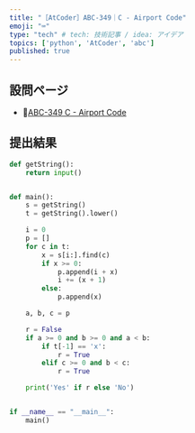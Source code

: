 ```yaml
---
title: "［AtCoder］ABC-349｜C - Airport Code"
emoji: "⌨️"
type: "tech" # tech: 技術記事 / idea: アイデア
topics: ['python', 'AtCoder', 'abc']
published: true
---
```


## 設問ページ

- 🔗[ABC-349 C - Airport Code](https://atcoder.jp/contests/abc349/tasks/abc349_c)

## 提出結果

```python
def getString():
    return input()


def main():
    s = getString()
    t = getString().lower()

    i = 0
    p = []
    for c in t:
        x = s[i:].find(c)
        if x >= 0:
            p.append(i + x)
            i += (x + 1)
        else:
            p.append(x)

    a, b, c = p

    r = False
    if a >= 0 and b >= 0 and a < b:
        if t[-1] == 'x':
            r = True
        elif c >= 0 and b < c:
            r = True

    print('Yes' if r else 'No')


if __name__ == "__main__":
    main()
```
